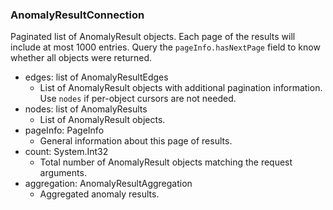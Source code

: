 ### AnomalyResultConnection
Paginated list of AnomalyResult objects. Each page of the results will include at most 1000 entries. Query the `pageInfo.hasNextPage` field to know whether all objects were returned.

- edges: list of AnomalyResultEdges
  - List of AnomalyResult objects with additional pagination information. Use `nodes` if per-object cursors are not needed.
- nodes: list of AnomalyResults
  - List of AnomalyResult objects.
- pageInfo: PageInfo
  - General information about this page of results.
- count: System.Int32
  - Total number of AnomalyResult objects matching the request arguments.
- aggregation: AnomalyResultAggregation
  - Aggregated anomaly results.

